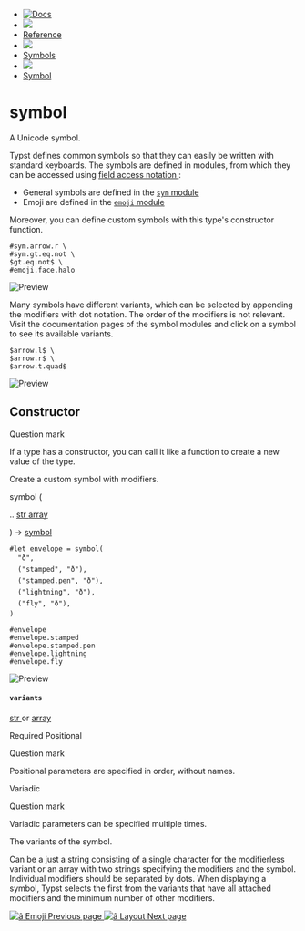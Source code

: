   * [ ![Docs](/assets/icons/16-docs-dark.svg) ](/docs)
  * ![](/assets/icons/16-arrow-right.svg)
  * [ Reference ](/docs/reference/)
  * ![](/assets/icons/16-arrow-right.svg)
  * [ Symbols ](/docs/reference/symbols/)
  * ![](/assets/icons/16-arrow-right.svg)
  * [ Symbol ](/docs/reference/symbols/symbol/)

#  symbol

A Unicode symbol.

Typst defines common symbols so that they can easily be written with standard
keyboards. The symbols are defined in modules, from which they can be accessed
using [ field access notation ](/docs/reference/scripting/#fields) :

  * General symbols are defined in the [ ` sym ` module ](/docs/reference/symbols/sym/)
  * Emoji are defined in the [ ` emoji ` module ](/docs/reference/symbols/emoji/)

Moreover, you can define custom symbols with this type's constructor function.

    
    
    #sym.arrow.r \
    #sym.gt.eq.not \
    $gt.eq.not$ \
    #emoji.face.halo
    

![Preview](/assets/docs/VU7JCTNOvXZ0YxOKfFCHhgAAAAAAAAAA.png)

Many symbols have different variants, which can be selected by appending the
modifiers with dot notation. The order of the modifiers is not relevant. Visit
the documentation pages of the symbol modules and click on a symbol to see its
available variants.

    
    
    $arrow.l$ \
    $arrow.r$ \
    $arrow.t.quad$
    

![Preview](/assets/docs/6bpO4zHphIuAdD1km_qbDAAAAAAAAAAA.png)

##  Constructor

Question mark

If a type has a constructor, you can call it like a function to create a new
value of the type.

Create a custom symbol with modifiers.

symbol  (

..  [ str ](/docs/reference/foundations/str/) [ array
](/docs/reference/foundations/array/)

)  -> [ symbol ](/docs/reference/symbols/symbol/)

    
    
    #let envelope = symbol(
      "ð",
      ("stamped", "ð"),
      ("stamped.pen", "ð"),
      ("lightning", "ð"),
      ("fly", "ð"),
    )
    
    #envelope
    #envelope.stamped
    #envelope.stamped.pen
    #envelope.lightning
    #envelope.fly
    

![Preview](/assets/docs/KbY7ot9pSdzC8G6YXvE_VAAAAAAAAAAA.png)

####  ` variants `

[ str ](/docs/reference/foundations/str/) or  [ array
](/docs/reference/foundations/array/)

Required  Positional

Question mark

Positional parameters are specified in order, without names.

Variadic

Question mark

Variadic parameters can be specified multiple times.

The variants of the symbol.

Can be a just a string consisting of a single character for the modifierless
variant or an array with two strings specifying the modifiers and the symbol.
Individual modifiers should be separated by dots. When displaying a symbol,
Typst selects the first from the variants that have all attached modifiers and
the minimum number of other modifiers.

[ ![â](/assets/icons/16-arrow-right.svg) Emoji  Previous page
](/docs/reference/symbols/emoji/) [ ![â](/assets/icons/16-arrow-right.svg)
Layout  Next page  ](/docs/reference/layout/)

